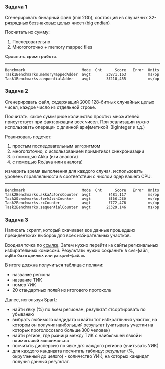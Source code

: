 ### Задача 1

Сгенерировать бинарный файл (min 2Gb), состоящий из случайных 32-рязрядных 
беззнаковых целых чисел (big endian).

Посчитать их сумму:
1. Последовательно
2. Многопоточно + memory mapped files

Сравнить время работы.

---
    Benchmark                          Mode  Cnt      Score   Error  Units
    Task1Benchmarks.memoryMappedAdder  avgt       25871,163          ms/op
    Task1Benchmarks.sequentialAdder    avgt       36210,455          ms/op

### Задача 2

Сгенерировать файл, содержащий 2000 128-битных случайных целых чисел, 
каждое число на отдельной строке.

Посчитать, какое суммарное количество простых множителей присутствует 
при факторизации всех чисел. 
При реализации нужно использовать операции с длинной арифметикой (BigInteger и т.д.)

Реализовать подсчет:
1. простым последовательным алгоритмом
2. многопоточно, с использованием примитивов синхронизации
3. с помощью Akka (или аналога)
4. c помощью RxJava (или аналога)

Измерить время выполнения для каждого случая. 
Использовать уровень параллельности в соответствии с числом ядер вашего CPU.

---
    Benchmark                          Mode  Cnt      Score   Error  Units
    Task2Benchmarks.akkaActorsCounter  avgt        8481,117          ms/op
    Task2Benchmarks.forkJoinCounter    avgt        6536,260          ms/op
    Task2Benchmarks.rxCounter          avgt        6772,476          ms/op
    Task2Benchmarks.sequentialCounter  avgt       20329,146          ms/op

### Задача 3

Написать скрипт, который скачивает все данные прошедших президентских выборов 
для всех избирательных участков.

Входная точка по [ссылке](http://www.vybory.izbirkom.ru/region/region/izbirkom?action=show&root=1&tvd=100100084849066&vrn=100100084849062&region=0&global=1&sub_region=0&prver=0&pronetvd=null&vibid=100100084849066&type=227). 
Затем нужно перейти на сайты региональных избирательных комиссий. 
Результаты нужно сохранить в cvs-файл, sqlite базе данных или parquet-файле. 

В итоге должна получиться таблица с полями:
- название региона
- название ТИК
- номер УИК
- 20 стандартных полей из итогового протокола

Далее, используя Spark:
- найти явку (%) по всем регионам, результат отсортировать по убыванию
- выбрать любимого кандидата и найти тот избиратльный участок, 
на котором он получил наибольший результат 
(учитывать участки на которых проголосовало больше 300 человек)
- найти регион, где разница между ТИК с наибольшей явкой и наименьшей максимальна
- посчитать дисперсию по явке для каждого региона (учитывать УИК)
- для каждого кандидата посчитать таблицу: результат 
(%, округленный до целого) - количество УИК, на которых кандидат получил данный результат.